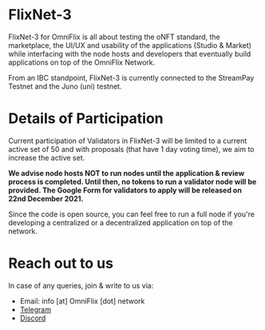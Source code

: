# FlixNet-3
FlixNet-3 for OmniFlix is all about testing the oNFT standard, the marketplace, the UI/UX and usability of the applications (Studio & Market) while interfacing with the node hosts and developers that eventually build applications on top of the OmniFlix Network.

From an IBC standpoint, FlixNet-3 is currently connected to the StreamPay Testnet and the Juno (uni) testnet.

# Details of Participation

Current participation of Validators in FlixNet-3 will be limited to a current active set of 50 and with proposals (that have 1 day voting time), we aim to increase the active set.

**We advise node hosts NOT to run nodes until the application & review process is completed. Until then, no tokens to run a validator node will be provided. The Google Form for validators to apply will be released on 22nd December 2021.**

Since the code is open source, you can feel free to run a full node if you're developing a centralized or a decentralized application on top of the network.

# Reach out to us

In case of any queries, join & write to us via:
- Email: info [at] OmniFlix [dot] network
- [Telegram](https://t.me/OmniFlixChat)
- [Discord](https://discord.com/invite/6gdQ4yZSTC)
